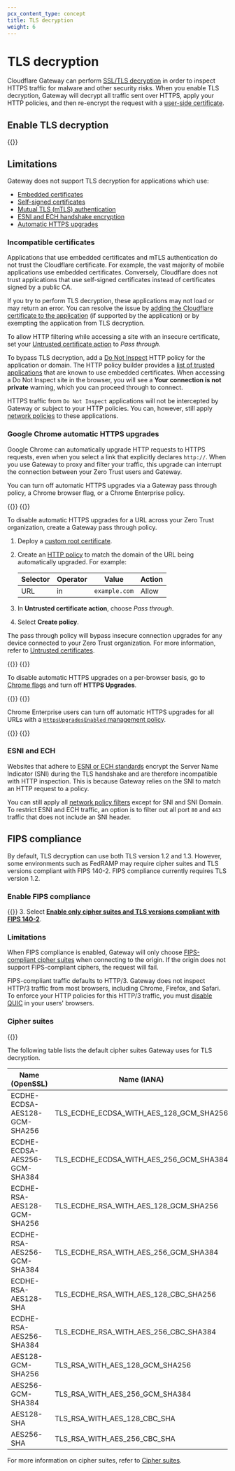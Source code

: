 ```yaml
---
pcx_content_type: concept
title: TLS decryption
weight: 6
---
```


# TLS decryption

Cloudflare Gateway can perform [SSL/TLS decryption](https://www.cloudflare.com/learning/security/what-is-https-inspection/) in order to inspect HTTPS traffic for malware and other security risks. When you enable TLS decryption, Gateway will decrypt all traffic sent over HTTPS, apply your HTTP policies, and then re-encrypt the request with a [user-side certificate](/cloudflare-one/connections/connect-devices/warp/user-side-certificates/).

## Enable TLS decryption

{{<render file="gateway/_enable-tls-decryption.md" productFolder="cloudflare-one">}}

## Limitations

Gateway does not support TLS decryption for applications which use:

- [Embedded certificates](#incompatible-certificates)
- [Self-signed certificates](#incompatible-certificates)
- [Mutual TLS (mTLS) authentication](#incompatible-certificates)
- [ESNI and ECH handshake encryption](#esni-and-ech)
- [Automatic HTTPS upgrades](#google-chrome-automatic-https-upgrades)

### Incompatible certificates

Applications that use embedded certificates and mTLS authentication do not trust the Cloudflare certificate. For example, the vast majority of mobile applications use embedded certificates. Conversely, Cloudflare does not trust applications that use self-signed certificates instead of certificates signed by a public CA.

If you try to perform TLS decryption, these applications may not load or may return an error. You can resolve the issue by [adding the Cloudflare certificate to the application](/cloudflare-one/connections/connect-devices/warp/user-side-certificates/install-cloudflare-cert/#add-the-certificate-to-applications) (if supported by the application) or by exempting the application from TLS decryption.

To allow HTTP filtering while accessing a site with an insecure certificate, set your [Untrusted certificate action](/cloudflare-one/policies/gateway/http-policies/#untrusted-certificates) to _Pass through_.

To bypass TLS decryption, add a [Do Not Inspect](/cloudflare-one/policies/gateway/http-policies/#do-not-inspect) HTTP policy for the application or domain. The HTTP policy builder provides a [list of trusted applications](/cloudflare-one/policies/gateway/initial-setup/http/#bypass-inspection-for-incompatible-applications) that are known to use embedded certificates. When accessing a Do Not Inspect site in the browser, you will see a **Your connection is not private** warning, which you can proceed through to connect.

HTTPS traffic from `Do Not Inspect` applications will not be intercepted by Gateway or subject to your HTTP policies. You can, however, still apply [network policies](/cloudflare-one/policies/gateway/network-policies/) to these applications.

### Google Chrome automatic HTTPS upgrades

Google Chrome can automatically upgrade HTTP requests to HTTPS requests, even when you select a link that explicitly declares `http://`. When you use Gateway to proxy and filter your traffic, this upgrade can interrupt the connection between your Zero Trust users and Gateway.

You can turn off automatic HTTPS upgrades via a Gateway pass through policy, a Chrome browser flag, or a Chrome Enterprise policy.

{{<tabs labels="Pass through policy | Chrome browser flag | Chrome Enterprise policy">}}
{{<tab label="pass through policy" no-code="true">}}

To disable automatic HTTPS upgrades for a URL across your Zero Trust organization, create a Gateway pass through policy.

1. Deploy a [custom root certificate](/cloudflare-one/connections/connect-devices/warp/user-side-certificates/custom-certificate/).
2. Create an [HTTP policy](/cloudflare-one/policies/gateway/http-policies/) to match the domain of the URL being automatically upgraded. For example:

    | Selector | Operator | Value         | Action |
    | -------- | -------- | ------------- | ------ |
    | URL      | in       | `example.com` | Allow  |

3. In **Untrusted certificate action**, choose _Pass through_.
4. Select **Create policy**.

The pass through policy will bypass insecure connection upgrades for any device connected to your Zero Trust organization. For more information, refer to [Untrusted certificates](/cloudflare-one/policies/gateway/http-policies/#untrusted-certificates).

{{</tab>}}
{{<tab label="chrome browser flag" no-code="true">}}

To disable automatic HTTPS upgrades on a per-browser basis, go to [Chrome flags](chrome://flags/#https-upgrades) and turn off **HTTPS Upgrades**.

{{</tab>}}
{{<tab label="chrome enterprise policy" no-code="true">}}

Chrome Enterprise users can turn off automatic HTTPS upgrades for all URLs with a [`HttpsUpgradesEnabled` management policy](https://chromeenterprise.google/policies/#HttpsUpgradesEnabled).

{{</tab>}}
{{</tabs>}}

### ESNI and ECH

Websites that adhere to [ESNI or ECH standards](https://blog.cloudflare.com/encrypted-client-hello/) encrypt the Server Name Indicator (SNI) during the TLS handshake and are therefore incompatible with HTTP inspection. This is because Gateway relies on the SNI to match an HTTP request to a policy.

You can still apply all [network policy filters](/cloudflare-one/policies/gateway/network-policies/#selectors) except for SNI and SNI Domain. To restrict ESNI and ECH traffic, an option is to filter out all port `80` and `443` traffic that does not include an SNI header.

## FIPS compliance

By default, TLS decryption can use both TLS version 1.2 and 1.3. However, some environments such as FedRAMP may require cipher suites and TLS versions compliant with FIPS 140-2. FIPS compliance currently requires TLS version 1.2.

### Enable FIPS compliance

{{<render file="gateway/_enable-tls-decryption.md" productFolder="cloudflare-one">}}
3. Select [**Enable only cipher suites and TLS versions compliant with FIPS 140-2**](#fips-compliance).

### Limitations

When FIPS compliance is enabled, Gateway will only choose [FIPS-compliant cipher suites](#cipher-suites) when connecting to the origin. If the origin does not support FIPS-compliant ciphers, the request will fail.

FIPS-compliant traffic defaults to HTTP/3. Gateway does not inspect HTTP/3 traffic from most browsers, including Chrome, Firefox, and Safari. To enforce your HTTP policies for this HTTP/3 traffic, you must [disable QUIC](/cloudflare-one/policies/gateway/http-policies/http3/#prevent-inspection-bypass) in your users' browsers.

### Cipher suites

{{<glossary-definition term_id="cipher suite" prepend="A cipher suite is ">}}

The following table lists the default cipher suites Gateway uses for TLS decryption.

| Name (OpenSSL)                | Name (IANA)                             | FIPS-compliant |
| ----------------------------- | --------------------------------------- | -------------- |
| ECDHE-ECDSA-AES128-GCM-SHA256 | TLS_ECDHE_ECDSA_WITH_AES_128_GCM_SHA256 | ✅             |
| ECDHE-ECDSA-AES256-GCM-SHA384 | TLS_ECDHE_ECDSA_WITH_AES_256_GCM_SHA384 | ✅             |
| ECDHE-RSA-AES128-GCM-SHA256   | TLS_ECDHE_RSA_WITH_AES_128_GCM_SHA256   | ✅             |
| ECDHE-RSA-AES256-GCM-SHA384   | TLS_ECDHE_RSA_WITH_AES_256_GCM_SHA384   | ✅             |
| ECDHE-RSA-AES128-SHA          | TLS_ECDHE_RSA_WITH_AES_128_CBC_SHA256   | ❌             |
| ECDHE-RSA-AES256-SHA384       | TLS_ECDHE_RSA_WITH_AES_256_CBC_SHA384   | ✅             |
| AES128-GCM-SHA256             | TLS_RSA_WITH_AES_128_GCM_SHA256         | ✅             |
| AES256-GCM-SHA384             | TLS_RSA_WITH_AES_256_GCM_SHA384         | ✅             |
| AES128-SHA                    | TLS_RSA_WITH_AES_128_CBC_SHA            | ❌             |
| AES256-SHA                    | TLS_RSA_WITH_AES_256_CBC_SHA            | ❌             |

For more information on cipher suites, refer to [Cipher suites](/ssl/reference/cipher-suites/).
